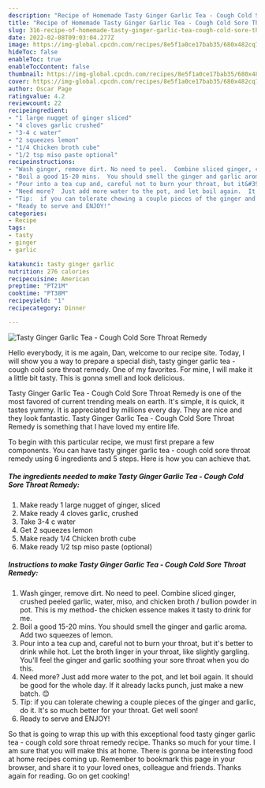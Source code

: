 ```yaml
---
description: "Recipe of Homemade Tasty Ginger Garlic Tea - Cough Cold Sore Throat Remedy"
title: "Recipe of Homemade Tasty Ginger Garlic Tea - Cough Cold Sore Throat Remedy"
slug: 316-recipe-of-homemade-tasty-ginger-garlic-tea-cough-cold-sore-throat-remedy
date: 2022-02-08T09:03:04.277Z
image: https://img-global.cpcdn.com/recipes/8e5f1a0ce17bab35/680x482cq70/tasty-ginger-garlic-tea-cough-cold-sore-throat-remedy-recipe-main-photo.jpg
hideToc: false
enableToc: true
enableTocContent: false
thumbnail: https://img-global.cpcdn.com/recipes/8e5f1a0ce17bab35/680x482cq70/tasty-ginger-garlic-tea-cough-cold-sore-throat-remedy-recipe-main-photo.jpg
cover: https://img-global.cpcdn.com/recipes/8e5f1a0ce17bab35/680x482cq70/tasty-ginger-garlic-tea-cough-cold-sore-throat-remedy-recipe-main-photo.jpg
author: Oscar Page
ratingvalue: 4.2
reviewcount: 22
recipeingredient:
- "1 large nugget of ginger sliced"
- "4 cloves garlic crushed"
- "3-4 c water"
- "2 squeezes lemon"
- "1/4 Chicken broth cube"
- "1/2 tsp miso paste optional"
recipeinstructions:
- "Wash ginger, remove dirt. No need to peel.  Combine sliced ginger, crushed peeled garlic, water, miso, and chicken broth / bullion powder in pot.  This is my method- the chicken essence makes it tasty to drink for me."
- "Boil a good 15-20 mins.  You should smell the ginger and garlic aroma.  Add two squeezes of lemon."
- "Pour into a tea cup and, careful not to burn your throat, but it&#39;s better to drink while hot.  Let the broth linger in your throat, like slightly gargling.  You&#39;ll feel the ginger and garlic soothing your sore throat when you do this."
- "Need more?  Just add more water to the pot, and let boil again.  It should be good for the whole day.  If it already lacks punch, just make a new batch. 😊"
- "Tip:  if you can tolerate chewing a couple pieces of the ginger and garlic, do it. It&#39;s so much better for your throat.  Get well soon!"
- "Ready to serve and ENJOY!"
categories:
- Recipe
tags:
- tasty
- ginger
- garlic

katakunci: tasty ginger garlic 
nutrition: 276 calories
recipecuisine: American
preptime: "PT21M"
cooktime: "PT38M"
recipeyield: "1"
recipecategory: Dinner

---
```



![Tasty Ginger Garlic Tea - Cough Cold Sore Throat Remedy](https://img-global.cpcdn.com/recipes/8e5f1a0ce17bab35/680x482cq70/tasty-ginger-garlic-tea-cough-cold-sore-throat-remedy-recipe-main-photo.jpg)

Hello everybody, it is me again, Dan, welcome to our recipe site. Today, I will show you a way to prepare a special dish, tasty ginger garlic tea - cough cold sore throat remedy. One of my favorites. For mine, I will make it a little bit tasty. This is gonna smell and look delicious.



Tasty Ginger Garlic Tea - Cough Cold Sore Throat Remedy is one of the most favored of current trending meals on earth. It's simple, it is quick, it tastes yummy. It is appreciated by millions every day. They are nice and they look fantastic. Tasty Ginger Garlic Tea - Cough Cold Sore Throat Remedy is something that I have loved my entire life.


To begin with this particular recipe, we must first prepare a few components. You can have tasty ginger garlic tea - cough cold sore throat remedy using 6 ingredients and 5 steps. Here is how you can achieve that.

<!--inarticleads1-->

##### The ingredients needed to make Tasty Ginger Garlic Tea - Cough Cold Sore Throat Remedy:

1. Make ready 1 large nugget of ginger, sliced
1. Make ready 4 cloves garlic, crushed
1. Take 3-4 c water
1. Get 2 squeezes lemon
1. Make ready 1/4 Chicken broth cube
1. Make ready 1/2 tsp miso paste (optional)




<!--inarticleads2-->

##### Instructions to make Tasty Ginger Garlic Tea - Cough Cold Sore Throat Remedy:

1. Wash ginger, remove dirt. No need to peel.  Combine sliced ginger, crushed peeled garlic, water, miso, and chicken broth / bullion powder in pot.  This is my method- the chicken essence makes it tasty to drink for me.
1. Boil a good 15-20 mins.  You should smell the ginger and garlic aroma.  Add two squeezes of lemon.
1. Pour into a tea cup and, careful not to burn your throat, but it&#39;s better to drink while hot.  Let the broth linger in your throat, like slightly gargling.  You&#39;ll feel the ginger and garlic soothing your sore throat when you do this.
1. Need more?  Just add more water to the pot, and let boil again.  It should be good for the whole day.  If it already lacks punch, just make a new batch. 😊
1. Tip:  if you can tolerate chewing a couple pieces of the ginger and garlic, do it. It&#39;s so much better for your throat.  Get well soon!
1. Ready to serve and ENJOY!



So that is going to wrap this up with this exceptional food tasty ginger garlic tea - cough cold sore throat remedy recipe. Thanks so much for your time. I am sure that you will make this at home. There is gonna be interesting food at home recipes coming up. Remember to bookmark this page in your browser, and share it to your loved ones, colleague and friends. Thanks again for reading. Go on get cooking!
